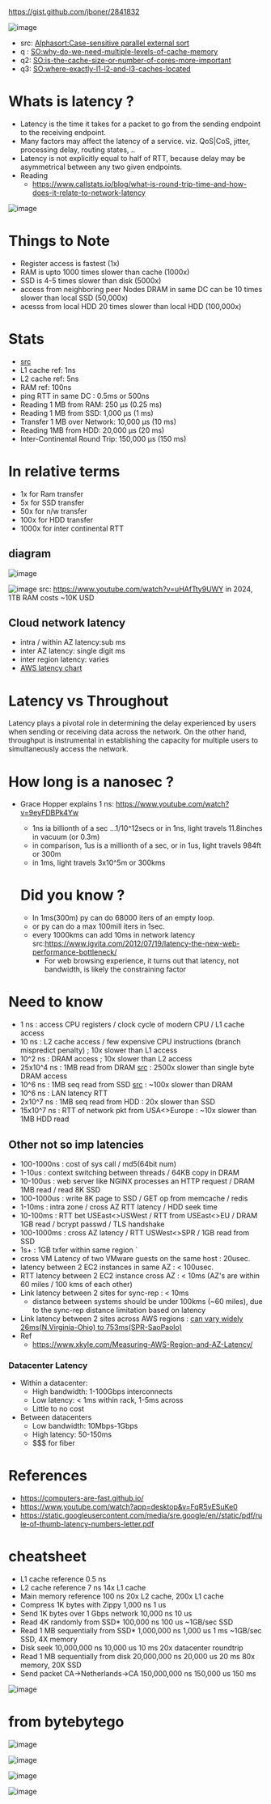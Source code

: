 https://gist.github.com/jboner/2841832

![image](https://github.com/trohit/ik/assets/466385/c5b65f7b-ddd9-4e61-b796-bbf6a9be710c)
- src: [Alphasort:Case-sensitive parallel external sort](https://www.vldb.org/journal/VLDBJ4/P603.pdf)
- q : [SO:why-do-we-need-multiple-levels-of-cache-memory](https://superuser.com/questions/695632/why-do-we-need-multiple-levels-of-cache-memory)
- q2: [SO:is-the-cache-size-or-number-of-cores-more-important](https://superuser.com/questions/317771/is-the-cache-size-or-number-of-cores-more-important-when-weighing-cpu-performanc)
- q3: [SO:where-exactly-l1-l2-and-l3-caches-located](https://superuser.com/questions/196143/where-exactly-l1-l2-and-l3-caches-located-in-computer)

# Whats is latency ?
- Latency is the time it takes for a packet to go from the sending endpoint to the receiving endpoint. 
- Many factors may affect the latency of a service. viz. QoS|CoS, jitter, processing delay, routing states, ..
- Latency is not explicitly equal to half of RTT, because delay may be asymmetrical between any two given endpoints.
- Reading
  - https://www.callstats.io/blog/what-is-round-trip-time-and-how-does-it-relate-to-network-latency
  
![image](https://github.com/trohit/ik/assets/466385/50d1c555-14a3-44c6-84c9-74a7b60d7e4d)
# Things to Note
- Register access is fastest (1x)
- RAM is upto 1000 times slower than cache (1000x) 
- SSD is 4-5 times slower than disk (5000x)
- access from neighboring peer Nodes DRAM in same DC can be 10 times slower than local SSD (50,000x)
- acesss from local HDD 20 times slower than local HDD (100,000x)

# Stats
- [src](https://www.linkedin.com/posts/anubhav-dube-b02557236_latency-and-throughput-are-some-of-the-important-activity-7145373167509835776-Spmr)
- L1 cache ref: 1ns
- L2 cache ref: 5ns
- RAM ref: 100ns
- ping RTT in same DC : 0.5ms or 500ns
- Reading 1 MB from RAM: 250 μs (0.25 ms)
- Reading 1 MB from SSD: 1,000 μs (1 ms)
- Transfer 1 MB over Network: 10,000 μs (10 ms)
- Reading 1MB from HDD: 20,000 μs (20 ms)
- Inter-Continental Round Trip: 150,000 μs (150 ms)
# In relative terms
- 1x for Ram transfer
- 5x for SSD transfer
- 50x for n/w transfer
- 100x for HDD transfer
- 1000x for inter continental RTT

## diagram
![image](https://github.com/trohit/ik/assets/466385/7bce9b56-c34a-422b-a4ed-4fbf952572dd)

![image](https://github.com/trohit/ik/assets/466385/863ffb64-6779-4688-b731-3b0b37c89916)
src: https://www.youtube.com/watch?v=uHAfTty9UWY
in 2024, 1TB RAM costs ~10K USD

## Cloud network latency
- intra / within AZ latency:sub ms
- inter AZ latency: single digit ms
- inter region latency: varies
- [AWS latency chart](
https://www.cloudping.co/grid)

# Latency vs Throughout
Latency plays a pivotal role in determining the delay experienced by users when sending or receiving data across the network. On the other hand, throughput is instrumental in establishing the capacity for multiple users to simultaneously access the network.


# How long is a nanosec ?
- Grace Hopper explains 1 ns: https://www.youtube.com/watch?v=9eyFDBPk4Yw
  - 1ns ia billionth of a sec ...1/10^12secs or in 1ns, light travels 11.8inches in vacuum (or 0.3m)
  - in comparison, 1us is a millionth of a sec, or in 1us, light travels 984ft or 300m
  - in 1ms, light travels 3x10^5m or 300kms
  
  # Did you know ?
  - In 1ms(300m) py can do 68000 iters of an empty loop.
  - or py can do a max 100mill iters in 1sec.
  - every 1000kms can add 10ms in network latency src:https://www.igvita.com/2012/07/19/latency-the-new-web-performance-bottleneck/
    - For web browsing experience, it turns out that latency, not bandwidth, is likely the constraining factor
  
# Need to know

- 1 ns		  : access CPU registers / clock cycle of modern CPU / L1 cache access
- 10 ns  	  : L2 cache access / few expensive CPU instructions (branch mispredict penalty) ; 10x slower than L1 access
- 10^2 ns  	  : DRAM access ; 10x slower than L2 access
- 25x10^4 ns      : 1MB read from DRAM [src](https://www.softwareyoga.com/latency-numbers-everyone-should-know/) : 2500x slower than single byte DRAM access
-    10^6 ns      : 1MB seq read from SSD [src](https://www.softwareyoga.com/latency-numbers-everyone-should-know/) : ~100x slower than DRAM
-    10^6 ns      : LAN latency RTT
-  2x10^7 ns      : 1MB seq read from HDD : 20x slower than SSD
- 15x10^7 ns      : RTT of network pkt from USA<>Europe : ~10x slower than 1MB HDD read


## Other not so imp latencies
- 100-1000ns	: cost of sys call  / md5(64bit num) 
- 1-10us		  : context switching between threads / 64KB copy in DRAM
- 10-100us	  : web server like NGINX processes an HTTP request / DRAM 1MB read / read 8K SSD 
- 100-1000us	: write 8K page to SSD / GET op from memcache / redis
- 1-10ms	  	: intra zone / cross AZ RTT latency / HDD seek time 
- 10-100ms	  : RTT bet USEast<>USWest / RTT from USEast<>EU / DRAM 1GB read	/ bcrypt passwd / TLS handshake 
- 100-1000ms	: cross AZ latency / RTT USWest<>SPR / 1GB read from SSD
- 1s+   		: 1GB txfer within same region
`
- cross VM Latency of two VMware guests on the same host :   20usec.
- latency between 2 EC2 instances in same AZ             :     < 100usec.
- RTT latency between 2 EC2 instance cross AZ            :              < 10ms (AZ's are within 60 miles / 100 kms of each other)
- Link latency between 2 sites for sync-rep              :              < 10ms  
  -  distance between systems should be under 100kms (~60 miles), due to the sync-rep distance limitation based on latency  
- Link latency between 2 sites across AWS regions        : [can vary widely](https://repost.aws/questions/QUl7IRSjpMQVe2mMOFojP6qA/a-question-about-inter-region-latency) [26ms(N.Virginia-Ohio) to 753ms(SPR-SaoPaolo)](https://www.concurrencylabs.com/blog/choose-your-aws-region-wisely/)
- Ref
  - https://www.xkyle.com/Measuring-AWS-Region-and-AZ-Latency/
 
### Datacenter Latency
- Within a datacenter:
  - High bandwidth: 1-100Gbps interconnects
  - Low latency: < 1ms within rack, 1-5ms across
  - Little to no cost
- Between datacenters
  - Low bandwidth: 10Mbps-1Gbps
  - High latency: 50-150ms
  - $$$ for fiber

# References
- https://computers-are-fast.github.io/
- https://www.youtube.com/watch?app=desktop&v=FqR5vESuKe0
- https://static.googleusercontent.com/media/sre.google/en//static/pdf/rule-of-thumb-latency-numbers-letter.pdf

# cheatsheet
- L1 cache reference                           0.5 ns
- L2 cache reference                           7   ns                      14x L1 cache
- Main memory reference                      100   ns                      20x L2 cache, 200x L1 cache
- Compress 1K bytes with Zippy             1,000   ns        1 us
- Send 1K bytes over 1 Gbps network       10,000   ns       10 us
- Read 4K randomly from SSD*             100,000   ns      100 us          ~1GB/sec SSD
- Read 1 MB sequentially from SSD*     1,000,000   ns    1,000 us    1 ms  ~1GB/sec SSD, 4X memory
- Disk seek                           10,000,000   ns   10,000 us   10 ms  20x datacenter roundtrip
- Read 1 MB sequentially from disk    20,000,000   ns   20,000 us   20 ms  80x memory, 20X SSD
- Send packet CA->Netherlands->CA    150,000,000   ns  150,000 us  150 ms

![image](https://user-images.githubusercontent.com/466385/210059563-b5f7245e-9252-4809-a19f-cf4945a9836b.png)


# from bytebytego

![image](https://user-images.githubusercontent.com/466385/211181052-98e1eae3-e558-41a0-b028-6d9007048e8e.png)

![image](https://user-images.githubusercontent.com/466385/211181070-02f39787-accf-4402-a0b6-e340bebeeeaf.png)

![image](https://user-images.githubusercontent.com/466385/211181089-c7dff97f-ba58-45e0-b733-ef9a3a73e72d.png)

![image](https://user-images.githubusercontent.com/466385/211182538-6ead502b-dc16-4398-817a-f79f99795f56.png)

